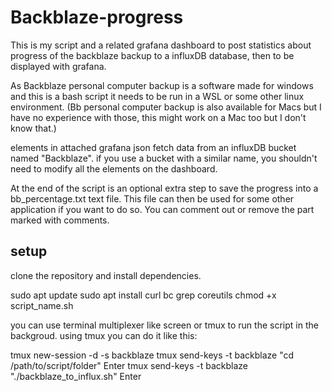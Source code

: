 # Backblaze-progress

This is my script and a related grafana dashboard to post statistics about progress of the backblaze backup to a influxDB database, then to be displayed with grafana.

As Backblaze personal computer backup is a software made for windows and this is a bash script it needs to be run in a WSL or some other linux environment.
(Bb personal computer backup is also available for Macs but I have no experience with those, this might work on a Mac too but I don't know that.)

elements in attached grafana json fetch data from an influxDB bucket named "Backblaze".
if you use a bucket with a similar name, you shouldn't need to modify all the elements on the dashboard.

At the end of the script is an optional extra step to save the progress into a bb_percentage.txt text file.
This file can then be used for some other application if you want to do so.
You can comment out or remove the part marked with comments.

## setup

clone the repository and install dependencies.

sudo apt update
sudo apt install curl bc grep coreutils
chmod +x script_name.sh

you can use terminal multiplexer like screen or tmux to run the script in the backgroud.
using tmux you can do it like this:

tmux new-session -d -s backblaze
tmux send-keys -t backblaze "cd /path/to/script/folder" Enter
tmux send-keys -t backblaze "./backblaze_to_influx.sh" Enter